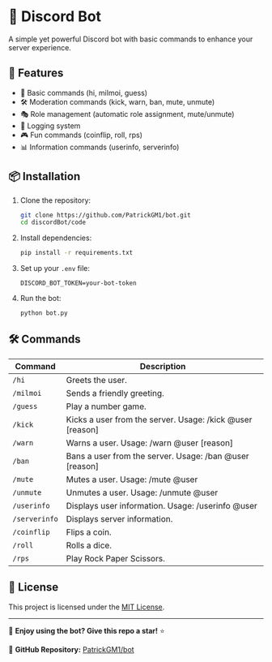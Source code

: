 # 🤖 Discord Bot
A simple yet powerful Discord bot with basic commands to enhance your server experience.

## 🚀 Features
- 🎉 Basic commands (hi, milmoi, guess)
- 🛠 Moderation commands (kick, warn, ban, mute, unmute)
- 🎭 Role management (automatic role assignment, mute/unmute)
- 📜 Logging system
- 🎮 Fun commands (coinflip, roll, rps)
- 📊 Information commands (userinfo, serverinfo)

## 📦 Installation

1. Clone the repository:
   ```sh
   git clone https://github.com/PatrickGM1/bot.git
   cd discordBot/code
   ```

2. Install dependencies:
   ```sh
   pip install -r requirements.txt
   ```

3. Set up your `.env` file:
   ```env
   DISCORD_BOT_TOKEN=your-bot-token
   ```

4. Run the bot:
   ```sh
   python bot.py
   ```

## 🛠 Commands
| Command      | Description |
|--------------|-------------|
| `/hi`        | Greets the user. |
| `/milmoi`    | Sends a friendly greeting. |
| `/guess`     | Play a number game. |
| `/kick`      | Kicks a user from the server. Usage: /kick @user [reason] |
| `/warn`      | Warns a user. Usage: /warn @user [reason] |
| `/ban`       | Bans a user from the server. Usage: /ban @user [reason] |
| `/mute`      | Mutes a user. Usage: /mute @user |
| `/unmute`    | Unmutes a user. Usage: /unmute @user |
| `/userinfo`  | Displays user information. Usage: /userinfo @user |
| `/serverinfo`| Displays server information. |
| `/coinflip`  | Flips a coin. |
| `/roll`      | Rolls a dice. |
| `/rps`       | Play Rock Paper Scissors. |

## 📜 License

This project is licensed under the [MIT License](LICENSE).

---

🚀 **Enjoy using the bot? Give this repo a star!** ⭐

🔗 **GitHub Repository:** [PatrickGM1/bot](https://github.com/PatrickGM1/bot)